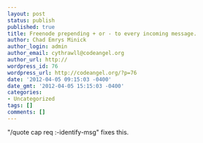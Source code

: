 ```yaml
---
layout: post
status: publish
published: true
title: Freenode prepending + or - to every incoming message.
author: Chad Emrys Minick
author_login: admin
author_email: cythrawll@codeangel.org
author_url: http://
wordpress_id: 76
wordpress_url: http://codeangel.org/?p=76
date: '2012-04-05 09:15:03 -0400'
date_gmt: '2012-04-05 15:15:03 -0400'
categories:
- Uncategorized
tags: []
comments: []
---
```

<p>"/quote cap req :-identify-msg"  fixes this.</p>
